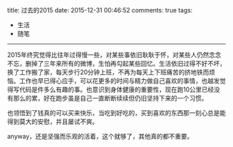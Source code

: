 title: 过去的2015
date: 2015-12-31 00:46:52
comments: true
tags:
- 生活
- 随笔
---

2015年终究觉得比往年过得慢一些，对某些事依旧耿耿于怀，对某些人仍然念念不忘，删掉了三年来所有的微博，生怕再勾起某些回忆。生活依旧过得不好不坏，换了工作搬了家，每天步行20分钟上班，不再为每天上下班痛苦的挤地铁而烦恼。工作也早已得心应手，可以花更多的时间与精力做自己喜欢的事情，也越发觉得写代码是件多么有趣的事。也意识到身体健康的重要性，现在跑10公里已经没有那么的累，好在跑步虽是自己一直断断续续但仍旧坚持下来的一个习惯。

也领悟到了钱真的可以买来快乐，当吃到好吃的，买到喜欢的东西那一刻心总是能得到莫大的安慰，并且屡试不爽。

anyway，还是坚强而乐观的活着，这个就够了，其他真的都不重要。